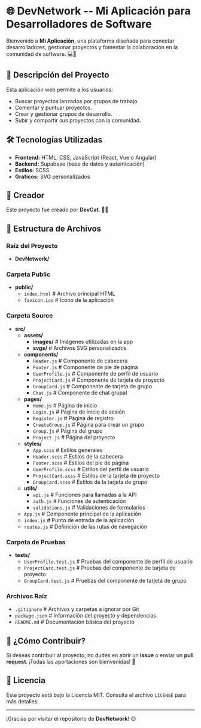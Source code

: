 # 🌐 DevNetwork -- Mi Aplicación para Desarrolladores de Software

Bienvenido a **Mi Aplicación**, una plataforma diseñada para conectar desarrolladores, gestionar proyectos y fomentar la colaboración en la comunidad de software. 💻🤝

## 🚀 Descripción del Proyecto

Esta aplicación web permite a los usuarios:
- Buscar proyectos lanzados por grupos de trabajo.
- Comentar y puntuar proyectos.
- Crear y gestionar grupos de desarrollo.
- Subir y compartir sus proyectos con la comunidad.

## 🛠️ Tecnologías Utilizadas

- **Frontend:** HTML, CSS, JavaScript (React, Vue o Angular)
- **Backend:** Supabase (base de datos y autenticación)
- **Estilos:** SCSS
- **Gráficos:** SVG personalizados

## 👤 Creador

Este proyecto fue creado por **DevCat**. 🐱‍💻

## 📁 Estructura de Archivos

### Raíz del Proyecto
- **DevNetwork/**

### Carpeta Public
- **public/**
  - `index.html`              # Archivo principal HTML
  - `favicon.ico`             # Icono de la aplicación

### Carpeta Source
- **src/**
  - **assets/**
    - **images/**             # Imágenes utilizadas en la app
    - **svgs/**               # Archivos SVG personalizados
  - **components/**
    - `Header.js`            # Componente de cabecera
    - `Footer.js`            # Componente de pie de página
    - `UserProfile.js`       # Componente de perfil de usuario
    - `ProjectCard.js`       # Componente de tarjeta de proyecto
    - `GroupCard.js`         # Componente de tarjeta de grupo
    - `Chat.js`              # Componente de chat grupal
  - **pages/**
    - `Home.js`              # Página de inicio
    - `Login.js`             # Página de inicio de sesión
    - `Register.js`          # Página de registro
    - `CreateGroup.js`       # Página para crear un grupo
    - `Group.js`             # Página del grupo
    - `Project.js`           # Página del proyecto
  - **styles/**
    - `App.scss`             # Estilos generales
    - `Header.scss`          # Estilos de la cabecera
    - `Footer.scss`          # Estilos del pie de página
    - `UserProfile.scss`     # Estilos del perfil de usuario
    - `ProjectCard.scss`     # Estilos de la tarjeta de proyecto
    - `GroupCard.scss`       # Estilos de la tarjeta de grupo
  - **utils/**
    - `api.js`               # Funciones para llamadas a la API
    - `auth.js`              # Funciones de autenticación
    - `validations.js`       # Validaciones de formularios
  - `App.js`                  # Componente principal de la aplicación
  - `index.js`                # Punto de entrada de la aplicación
  - `routes.js`               # Definición de las rutas de navegación

### Carpeta de Pruebas
- **tests/**
  - `UserProfile.test.js`     # Pruebas del componente de perfil de usuario
  - `ProjectCard.test.js`     # Pruebas del componente de tarjeta de proyecto
  - `GroupCard.test.js`       # Pruebas del componente de tarjeta de grupo

### Archivos Raíz
- `.gitignore`                # Archivos y carpetas a ignorar por Git
- `package.json`              # Información del proyecto y dependencias
- `README.md`                 # Documentación básica del proyecto

## 📌 ¿Cómo Contribuir?

Si deseas contribuir al proyecto, no dudes en abrir un **issue** o enviar un **pull request**. ¡Todas las aportaciones son bienvenidas! 🙌

## 📄 Licencia

Este proyecto está bajo la Licencia MIT. Consulta el archivo `LICENSE` para más detalles.

---

¡Gracias por visitar el repositorio de **DevNetwork**! 😊
